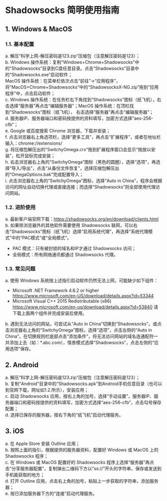 # Shadowsocks 简明使用指南

## 1. Windows & MacOS
### 1.1.  基本配置
a. 解压“科学上网-解压密码是123.zip”压缩包（注意解压密码是123）；  
b. Windows 操作系统：复制“Windows+Chrome+Shadowsocks”中的“Shadowsocks”目录到C盘任意目录。点击“Shadowsocks”目录中的“Shadowsocks.exe”启动软件；  
​    MacOS 操作系统：在菜单栏依次点击“前往”→“应用程序”，将“MacOS+Chrome+Shadowsocks”中的“ShadowsocksX-NG.zip”拖到“应用程序”中，点击启动软件；  
c. Windows 操作系统：在任务栏右下角找到“Shadowsocks”图标（纸飞机），右击选择“服务器”再点击“编辑服务器”；
​    MacOS 操作系统：在顶栏找到“Shadowsocks”图标（纸飞机）， 右击选择“服务器”再点击“编辑服务器”；  
d. 服务器IP、服务器端口和密码按提供的资料填写，加密方式选择“aes-256-cfb”；  
e. Google 或百度搜索 Chrome 浏览器，下载并安装；  
f. 点击浏览器右上角选项栏，选择“更多工具”，再点击“扩展程序”，或者在地址栏输入：chrome://extensions/  
g. 将压缩包解压出的“SwitchyOmega.crx”拖到扩展程序窗口会显示“拖放以安装”，松开鼠标完成安装；  
h. 右击浏览器右上角的“SwitchyOmega”图标（黑色的圆圈），选择“选项”，再选择“导入/导出”，点击“从备份文件恢复”，选择压缩包解压出的“OmegaOptions.bak”完成配置导入；  
i. 点击浏览器右上角的“SwitchyOmega”图标，选择“Auto in China”，程序会根据访问的网址自动切换代理或直接连接；而选择“Shadowsocks”则全部使用代理访问网站。

### 1.2.  进阶使用
a. 最新客户端官网下载：https://shadowsocks.org/en/download/clients.html  
b. 如果除浏览器外的其他软件需要使用 Shadowsocks 联网，可以右击“Shadowsocks”图标（纸飞机）选择“启用系统代理”，再选择“系统代理模式”中的“PAC模式”或“全局模式”。

- PAC 模式：只有被封锁的域名和IP才通过 Shadowsocks 访问；
- 全局模式：所有网络通讯都通过 Shadowsocks 代理。
### 1.3.  常见问题
a. 使用 Windows 系统按上述指引启动软件仍然无法上网，可能缺少如下组件：
- Microsoft .NET Framework 4.6.2 or higher
  https://www.microsoft.com/en-US/download/details.aspx?id=53344
- Microsoft Visual C++ 2015 Redistributable (x86) 
  https://www.microsoft.com/en-us/download/details.aspx?id=53840
  请下载上面两个组件并完成安装后使用。

b. 遇到无法访问的网站，可尝试从“Auto in China”切换到“Shadowsocks”。或点击浏览器右上角的“SwitchyOmega”图标，选择“选项”，点击左侧的“Auto in China”，在切换规则栏底部点击“添加条件”，将无法访问网站的域名连通配符一并添加上去（如：*.abc.com），情景模式选择“Shadowsocks”，点击左侧的“应用选项”保存。

## 2. Android
a. 解压“科学上网-解压密码是123.zip”压缩包（注意解压密码是123）；  
b. 复制“Android”目录中的“Shadowsocks.apk”到Android手机任意目录（也可以到官网下载，网址如1.2.所示），安装应用；  
c. 启动 Shadowsocks 应用，按右上角的加号，选择“手动设置”，服务器IP、服务器端口和密码按提供的资料填写，加密方式选择“aes-256-cfb”，点击勾号保存配置；  
d. 选择已保存的服务器，按右下角的“纸飞机”启动代理服务。

## 3. iOS
a. 在 Apple Store 安装 Outline 应用；  
b. 按照上面的指引，根据提供的服务器资料，配置好 Windows 或 MacOS 上的 Shadowsocks 程序；  
c. 在 Windows 或 MacOS 配置好的 Shadowsocks 程序上选择“服务器”再点击“分享服务器配置”，复制弹出二维码下方以“ss://”开头的字符串，保存或发送到手机能获取的地方；  
d. 打开 Outline 应用，点击右上角的加号，粘贴上一步获取的字符串，添加服务器；  
e. 按已添加服务器下方的“连接”启动代理服务。